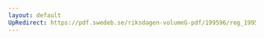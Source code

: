 ```yaml
---
layout: default
UpRedirect: https://pdf.swedeb.se/riksdagen-volumeG-pdf/199596/reg_199596/reg_199596_0003.pdf
---
```

